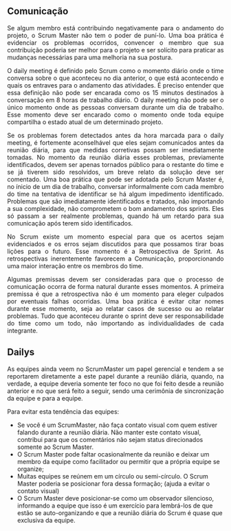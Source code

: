 ## Comunicação

<p align="justify">Se algum membro está contribuindo negativamente para o andamento do projeto, o Scrum Master não tem o poder de puní-lo. Uma boa prática é evidenciar os problemas ocorridos, convencer o membro que sua contribuição poderia ser melhor para o projeto e ser solícito para praticar as mudanças necessárias para uma melhoria na sua postura.</p>

<p align="justify">O daily meeting é definido pelo Scrum como o momento diário onde o time conversa sobre o que aconteceu no dia anterior, o que está acontecendo e quais os entraves para o andamento das atividades. É preciso entender que essa definição não pode ser encarada como os 15 minutos destinados à conversação em 8 horas de trabalho diário. O daily meeting não pode ser o único momento onde as pessoas conversam durante um dia de trabalho. Esse momento deve ser encarado como o momento onde toda equipe compartilha o estado atual de um determinado projeto.</p>

<p align="justify">Se os problemas forem detectados antes da hora marcada para o daily meeting, é fortemente aconselhável que eles sejam comunicados antes da reunião diária, para que medidas corretivas possam ser imediatamente tomadas. No momento da reunião diária esses problemas, previamente identificados, devem ser apenas tornados público para o restante do time e se já tiverem sido resolvidos, um breve relato da solução deve ser comentado. Uma boa prática que pode ser adotada pelo Scrum Master é, no ínicio de um dia de trabalho, conversar informalmente com cada membro do time na tentativa de identificar se há algum impedimento identificado. Problemas que são imediatamente identificados e tratados, não importando a sua complexidade, não comprometem o bom andamento dos sprints. Eles só passam a ser realmente problemas, quando há um retardo para sua comunicação após terem sido identificados.</p>

<p align="justify">No Scrum existe um momento especial para que os acertos sejam evidenciados e os erros sejam discutidos para que possamos tirar boas lições para o futuro. Esse momento é a Retrospectiva de Sprint. As retrospectivas inerentemente favorecem a Comunicação, proporcionando uma maior interação entre os membros do time.</p>

<p align="justify">Algumas premissas devem ser consideradas para que o processo de comunicação ocorra de forma natural durante esses momentos. A primeira premissa é que a retrospectiva não é um momento para eleger culpados por eventuais falhas ocorridas. Uma boa prática é evitar citar nomes durante esse momento, seja ao relatar casos de sucesso ou ao relatar problemas. Tudo que aconteceu durante o sprint deve ser responsabilidade do time como um todo, não importando as individualidades de cada integrante.</p>

## Dailys

<p align="justify">As equipes ainda veem no ScrumMaster um papel gerencial e tendem a se reportarem diretamente a este papel durante a reunião diária, quando, na verdade, a equipe deveria somente ter foco no que foi feito desde a reunião anterior e no que será feito a seguir, sendo uma cerimônia de sincronização da equipe e para a equipe.</p>

<p align="justify">Para evitar esta tendência das equipes: </p>

* Se você é um ScrumMaster, não faça contato visual com quem estiver falando durante a reunião diária. Não manter este contato visual, contribui para que os comentários não sejam status direcionados somente ao Scrum Master.
* O Scrum Master pode faltar ocasionalmente da reunião e deixar um membro da equipe como facilitador ou permitir que a própria equipe se organize;
* Muitas equipes se reúnem em um círculo ou semi-círculo. O Scrum Master poderia se posicionar fora dessa formação; (ajuda a evitar o contato visual)
* O Scrum Master deve posicionar-se como um observador silencioso, informando a equipe que isso é um exercício para lembrá-los de que estão se auto-organizando e que a reunião diária do Scrum é quase que exclusiva da equipe.

